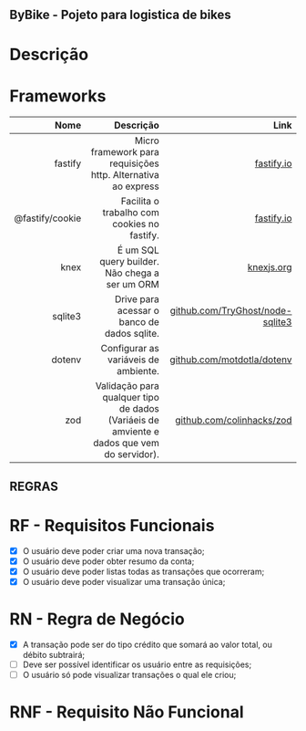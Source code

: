 ## ByBike - Pojeto para logistica de bikes
# Descrição


# Frameworks
| Nome | Descrição | Link |
| ------:| -----------:| -----------:|
| fastify   | Micro framework para requisições http. Alternativa ao express | [fastify.io](https://www.fastify.io/) |
| @fastify/cookie | Facilita o trabalho com cookies no fastify.  | [fastify.io](https://www.fastify.io/) |
| knex |  É um SQL query builder. Não chega a ser um ORM | [knexjs.org](https://knexjs.org/) |
| sqlite3 | Drive para acessar o banco de dados sqlite. | [github.com/TryGhost/node-sqlite3](https://github.com/TryGhost/node-sqlite3) |
| dotenv | Configurar as variáveis de ambiente. | [github.com/motdotla/dotenv](https://github.com/motdotla/dotenv) |
| zod | Validação para qualquer tipo de dados (Variáeis de amviente e dados que vem do servidor).  | [github.com/colinhacks/zod](https://github.com/colinhacks/zod) |

## REGRAS

# RF - Requisitos Funcionais

- [x] O usuário deve poder criar uma nova transação;
- [x] O usuário deve poder obter resumo da conta;
- [x] O usuário deve poder listas todas as transações que ocorreram;
- [x] O usuário deve poder visualizar uma transação única;

# RN - Regra de Negócio

- [x] A transação pode ser do tipo crédito que somará ao valor total, ou débito subtrairá;
- [ ] Deve ser possível identificar os usuário entre as requisições;
- [ ] O usuário só pode visualizar transações o qual ele criou;

# RNF - Requisito Não Funcional


